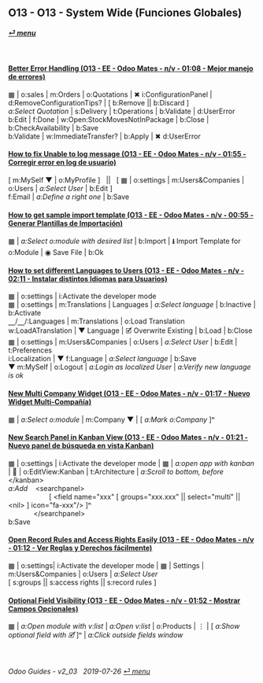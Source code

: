 ## O13 - O13 - System Wide (Funciones Globales)
#### [_&#x23CE; menu_](/o13/ee/o13-ee-guides_menu.md)  

<br>

#### [Better Error Handling (O13 - EE - Odoo Mates - n/v - 01:08 - Mejor manejo de errores)](https://youtube.com/embed/pD8tbIM_oYs?autoplay=1&start=0&end=0&rel=0)  
&#x25A6; | o:sales | m:Orders | o:Quotations | &#x2716; i:ConfigurationPanel | d:RemoveConfigurationTips? | \[ b:Remove || b:Discard ]  
_a:Select Quotation_ | s:Delivery | t:Operations | b:Validate | d:UserError  
b:Edit | f:Done | w:Open:StockMovesNotInPackage | b:Close | b:CheckAvailability | b:Save  
b:Validate | w:ImmediateTransfer? | b:Apply | &#x2716; d:UserError  

#### [How to fix Unable to log message (O13 - EE - Odoo Mates - n/v - 01:55 - Corregir error en log de usuario)](https://youtube.com/embed/VOleoUE-hqM?autoplay=1&start=0&end=0&rel=0)  
\[ m:MySelf &#x25BC; | o:MyProfile \] &nbsp; || &nbsp; \[ &#x25A6; | o:settings | m:Users&Companies | o:Users | _a:Select User_ | b:Edit \]  
f:Email | _a:Define a right one_ | b:Save  

#### [How to get sample import template (O13 - EE - Odoo Mates - n/v - 00:55 - Generar Plantillas de Importación)](https://youtube.com/embed/Sl3-EhT4qwk?autoplay=1&start=0&end=0&rel=0)  
&#x25A6; | _a:Select o:module with desired list_ | b:Import | **&#x2B73;** Import Template for o:Module | &#x25C9; Save File | b:Ok  

#### [How to set different Languages to Users (O13 - EE - Odoo Mates - n/v - 02:11 - Instalar distintos Idiomas para Usuarios)](https://youtube.com/embed/8-UhC8VI7is?autoplay=1&start=0&end=0&rel=0)  
&#x25A6; | o:settings | i:Activate the developer mode  
&#x25A6; | o:settings | m:Translations | Languages | _a:Select language_ | b:Inactive | b:Activate  
&#x23BD;/&#x23BD;/:Languages | m:Translations | o:Load Translation  
w:LoadATranslation | &#x25BC; Language | &#x1F5F9; Overwrite Existing | b:Load | b:Close  
&#x25A6; | o:settings | m:Users&Companies | o:Users | _a:Select User_ | b:Edit | t:Preferences  
i:Localization | &#x25BC; f:Language | _a:Select language_ | b:Save  
&#x25BC; m:MySelf | o:Logout | _a:Login as localized User_ | _a:Verify new language is ok_  

#### [New Multi Company Widget (O13 - EE - Odoo Mates - n/v - 01:17 - Nuevo Widget Multi-Compañía)](https://youtube.com/embed/5HU8dJfTmpc?autoplay=1&start=0&end=0&rel=0)  
&#x25A6; | _a:Select o:module_ | m:Company &#x25BC; | \[ _a:Mark o:Company_ \]&#x207F;

#### [New Search Panel in Kanban View (O13 - EE - Odoo Mates - n/v - 01:21 - Nuevo panel de búsqueda en vista Kanban)](https://youtube.com/embed/38CqLPOlalo?autoplay=1&start=0&end=0&rel=0)  
&#x25A6; | o:settings | i:Activate the developer mode | &#x25A6; | _a:open app with kanban_ | &#x1F41E; | o:EditView:Kanban | t:Architecture | _a:Scroll to bottom, before_ \</kanban\>  
_a:Add_ &nbsp;&nbsp;&nbsp;\<searchpanel\>  
&nbsp;&nbsp;&nbsp;&nbsp;&nbsp;&nbsp;&nbsp;&nbsp;&nbsp;&nbsp;&nbsp;&nbsp;&nbsp;&nbsp;&nbsp;&nbsp;&nbsp;&nbsp;&nbsp;&nbsp;&nbsp;\[ <field name="xxx" \[ groups="xxx.xxx" || select="multi" || \<nil\> \] icon="fa-xxx"/> \]&#x207F;  
&nbsp;&nbsp;&nbsp;&nbsp;&nbsp;&nbsp;&nbsp;&nbsp;&nbsp;&nbsp;&nbsp;&nbsp;&nbsp;\</searchpanel\>  
b:Save  

#### [Open Record Rules and Access Rights Easily (O13 - EE - Odoo Mates - n/v - 01:12 - Ver Reglas y Derechos fácilmente)](https://youtube.com/embed/FLKaAKfhq_Y?autoplay=1&start=0&end=0&rel=0)  
&#x25A6; | o:settings| i:Activate the developer mode | &#x25A6; | Settings | m:Users&Companies | o:Users | _a:Select User_  
\[ s:groups || s:access rights || s:record rules \]  

#### [Optional Field Visibility (O13 - EE - Odoo Mates - n/v - 01:52 - Mostrar Campos Opcionales)](https://youtube.com/embed/_lYDpTZ3Bfo?autoplay=1&start=0&end=0&rel=0)  
&#x25A6; | _a:Open module with v:list_ | _a:Open v:list_ | o:Products | &#x22EE; | \[ _a:Show optional field with &#x1F5F9;_ ]&#x207F; | _a:Click outside fields window_  

<br>

###### Odoo Guides - v2_03 &nbsp; 2019-07-26  [_&#x23CE; menu_](/o13/ee/o13-ee-guides_menu.md)  
